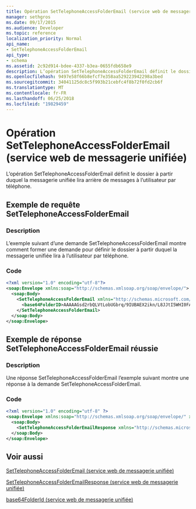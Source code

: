 ```yaml
---
title: Opération SetTelephoneAccessFolderEmail (service web de messagerie unifiée)
manager: sethgros
ms.date: 09/17/2015
ms.audience: Developer
ms.topic: reference
localization_priority: Normal
api_name:
- SetTelephoneAccessFolderEmail
api_type:
- schema
ms.assetid: 2c92d914-bdee-4337-b3ea-0655fdb658e9
description: L’opération SetTelephoneAccessFolderEmail définit le dossier à partir duquel la messagerie unifiée lira arrière de messages à l’utilisateur par téléphone.
ms.openlocfilehash: 9497e58f66b8efcf7e358aa529223942298a3bed
ms.sourcegitcommit: 34041125dc8c5f993b21cebfc4f8b72f0fd2cb6f
ms.translationtype: MT
ms.contentlocale: fr-FR
ms.lasthandoff: 06/25/2018
ms.locfileid: "19829459"
---
```

# <a name="settelephoneaccessfolderemail-operation-um-web-service"></a>Opération SetTelephoneAccessFolderEmail (service web de messagerie unifiée)

L’opération SetTelephoneAccessFolderEmail définit le dossier à partir duquel la messagerie unifiée lira arrière de messages à l’utilisateur par téléphone.
  
## <a name="settelephoneaccessfolderemail-request-example"></a>Exemple de requête SetTelephoneAccessFolderEmail

### <a name="description"></a>Description

L’exemple suivant d’une demande SetTelephoneAccessFolderEmail montre comment former une demande pour définir le dossier à partir duquel la messagerie unifiée lira à l’utilisateur par téléphone.
  
### <a name="code"></a>Code

```XML
<?xml version="1.0" encoding="utf-8"?>
<soap:Envelope xmlns:soap="http://schemas.xmlsoap.org/soap/envelope/">
  <soap:Body>
    <SetTelephoneAccessFolderEmail xmlns="http://schemas.microsoft.com/exchange/services/2006/messages">
      <base64FolderID>AAAAAGsd2rbQLVtLobUGbrq/9IUBAEX2ikn/L8JJtI5WHI0FAW8AAAFXHhsAAA==</base64FolderID>
    </SetTelephoneAccessFolderEmail>
  </soap:Body>
</soap:Envelope>
```

## <a name="successful-settelephoneaccessfolderemail-response-example"></a>Exemple de réponse SetTelephoneAccessFolderEmail réussie

### <a name="description"></a>Description

Une réponse SetTelephoneAccessFolderEmail l’exemple suivant montre une réponse à la demande SetTelephoneAccessFolderEmail.
  
### <a name="code"></a>Code

```XML
<?xml version="1.0" encoding="utf-8" ?> 
<soap:Envelope xmlns:soap="http://schemas.xmlsoap.org/soap/envelope/" xmlns:xsi="http://www.w3.org/2001/XMLSchema-instance" xmlns:xsd="http://www.w3.org/2001/XMLSchema">
  <soap:Body>
    <SetTelephoneAccessFolderEmailResponse xmlns="http://schemas.microsoft.com/exchange/services/2006/messages" /> 
  </soap:Body>
</soap:Envelope>
```

## <a name="see-also"></a>Voir aussi



[SetTelephoneAccessFolderEmail (service web de messagerie unifiée)](settelephoneaccessfolderemail-um-web-service.md)
  
[SetTelephoneAccessFolderEmailResponse (service web de messagerie unifiée)](settelephoneaccessfolderemailresponse-um-web-service.md)
  
[base64FolderId (service web de messagerie unifiée)](base64folderid-um-web-service.md)

